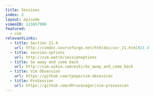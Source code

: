 ```yaml
---
title: Sessions
index: 2
layout: episode
vimeoID: 121657990
featured:
  - vim
relevantLinks:
  - title: Section 21.4
    url: http://vimdoc.sourceforge.net/htmldoc/usr_21.html#21.4
  - title: session-options
    url: http://vim.watch/sessionoptions
  - title: Go away and come back
    url: http://vim.wikia.com/wiki/Go_away_and_come_back
  - title: Vim Obsession
    url: https://github.com/tpope/vim-obsession
  - title: ProSession
    url: https://github.com/dhruvasagar/vim-prosession
---
```

